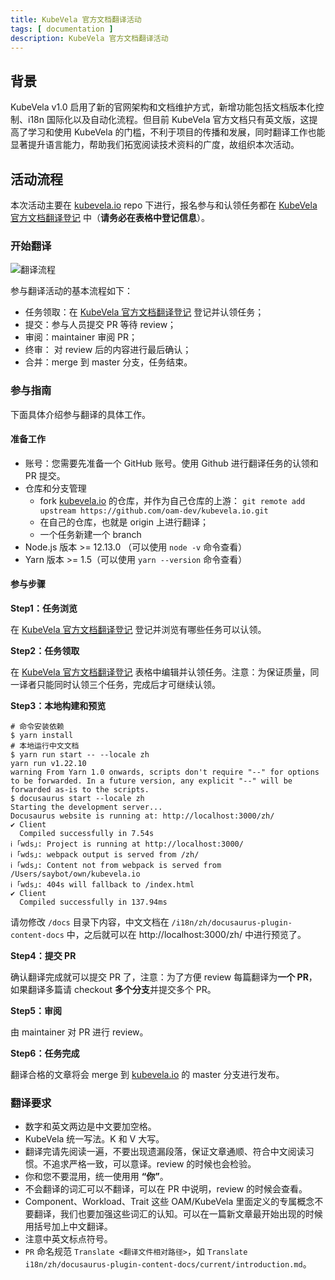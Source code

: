 ```yaml
---
title: KubeVela 官方文档翻译活动
tags: [ documentation ]
description: KubeVela 官方文档翻译活动
---
```


## 背景

KubeVela v1.0 启用了新的官网架构和文档维护方式，新增功能包括文档版本化控制、i18n 国际化以及自动化流程。但目前 KubeVela 官方文档只有英文版，这提高了学习和使用 KubeVela 的门槛，不利于项目的传播和发展，同时翻译工作也能显著提升语言能力，帮助我们拓宽阅读技术资料的广度，故组织本次活动。

## 活动流程

本次活动主要在 [kubevela.io](https://github.com/oam-dev/kubevela.io) repo 下进行，报名参与和认领任务都在 [KubeVela 官方文档翻译登记](https://shimo.im/sheets/QrCwcDqh8xkRWKPC/MODOC) 中（**请务必在表格中登记信息**）。

### 开始翻译

![翻译流程](https://tvax1.sinaimg.cn/large/ad5fbf65gy1gpdbriuraij20k20l6dhm.jpg)

参与翻译活动的基本流程如下：
- 任务领取：在 [KubeVela 官方文档翻译登记](https://shimo.im/sheets/QrCwcDqh8xkRWKPC/MODOC) 登记并认领任务；
- 提交：参与人员提交 PR 等待 review；
- 审阅：maintainer 审阅 PR；
- 终审： 对 review 后的内容进行最后确认；
- 合并：merge 到 master 分支，任务结束。

### 参与指南

下面具体介绍参与翻译的具体工作。

#### 准备工作

- 账号：您需要先准备一个 GitHub 账号。使用 Github 进行翻译任务的认领和 PR 提交。
- 仓库和分支管理
  - fork [kubevela.io](https://github.com/oam-dev/kubevela.io) 的仓库，并作为自己仓库的上游： `git remote add upstream https://github.com/oam-dev/kubevela.io.git`
  - 在自己的仓库，也就是 origin 上进行翻译；
  - 一个任务新建一个 branch
- Node.js 版本 >= 12.13.0 （可以使用 `node -v` 命令查看）
- Yarn 版本 >= 1.5（可以使用 `yarn --version` 命令查看）

#### 参与步骤

**Step1：任务浏览**

在 [KubeVela 官方文档翻译登记](https://shimo.im/sheets/QrCwcDqh8xkRWKPC/MODOC) 登记并浏览有哪些任务可以认领。

**Step2：任务领取**

在 [KubeVela 官方文档翻译登记](https://shimo.im/sheets/QrCwcDqh8xkRWKPC/MODOC) 表格中编辑并认领任务。注意：为保证质量，同一译者只能同时认领三个任务，完成后才可继续认领。

**Step3：本地构建和预览**

```shell
# 命令安装依赖
$ yarn install
# 本地运行中文文档
$ yarn run start -- --locale zh
yarn run v1.22.10
warning From Yarn 1.0 onwards, scripts don't require "--" for options to be forwarded. In a future version, any explicit "--" will be forwarded as-is to the scripts.
$ docusaurus start --locale zh
Starting the development server...
Docusaurus website is running at: http://localhost:3000/zh/
✔ Client
  Compiled successfully in 7.54s
ℹ ｢wds｣: Project is running at http://localhost:3000/
ℹ ｢wds｣: webpack output is served from /zh/
ℹ ｢wds｣: Content not from webpack is served from /Users/saybot/own/kubevela.io
ℹ ｢wds｣: 404s will fallback to /index.html
✔ Client
  Compiled successfully in 137.94ms
```
请勿修改 `/docs` 目录下内容，中文文档在 `/i18n/zh/docusaurus-plugin-content-docs` 中，之后就可以在 http://localhost:3000/zh/ 中进行预览了。

**Step4：提交 PR**

确认翻译完成就可以提交 PR 了，注意：为了方便 review 每篇翻译为**一个 PR**，如果翻译多篇请 checkout **多个分支**并提交多个 PR。

**Step5：审阅**

由 maintainer 对 PR 进行 review。

**Step6：任务完成**

翻译合格的文章将会 merge 到 [kubevela.io](https://github.com/oam-dev/kubevela.io) 的 master 分支进行发布。


### 翻译要求

- 数字和英文两边是中文要加空格。
- KubeVela 统一写法。K 和 V 大写。
- 翻译完请先阅读一遍，不要出现遗漏段落，保证文章通顺、符合中文阅读习惯。不追求严格一致，可以意译。review 的时候也会检验。
- 你和您不要混用，统一使用用 **“你”**。
- 不会翻译的词汇可以不翻译，可以在 PR 中说明，review 的时候会查看。
- Component、Workload、Trait 这些 OAM/KubeVela 里面定义的专属概念不要翻译，我们也要加强这些词汇的认知。可以在一篇新文章最开始出现的时候用括号加上中文翻译。
- 注意中英文标点符号。
- `PR` 命名规范 `Translate <翻译文件相对路径>`，如 `Translate i18n/zh/docusaurus-plugin-content-docs/current/introduction.md`。

